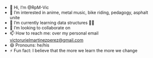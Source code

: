 - 👋 Hi, I’m @RpM-Vic
- 👀 I’m interested in anime, metal music, bike riding, pedagogy, asphalt unite
- 🌱 I’m currently learning data structures 🪺🥚
- 💞️ I’m looking to collaborate on 
- 📫 How to reach me: over my personal email victorurielmartinezperez@gmail.com
- 😄 Pronouns: he/his
- ⚡ Fun fact: I believe that the more we learn the more we change

<!---
RpM-Vic/RpM-Vic is a ✨ special ✨ repository because its `README.md` (this file) appears on your GitHub profile.
You can click the Preview link to take a look at your changes.
--->
